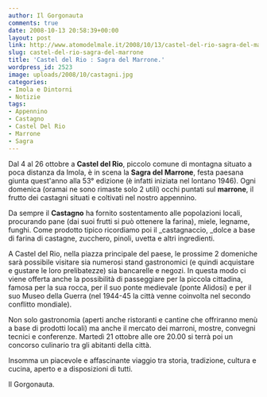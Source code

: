 ```yaml
---
author: Il Gorgonauta
comments: true
date: 2008-10-13 20:58:39+00:00
layout: post
link: http://www.atomodelmale.it/2008/10/13/castel-del-rio-sagra-del-marrone/
slug: castel-del-rio-sagra-del-marrone
title: 'Castel del Rio : Sagra del Marrone.'
wordpress_id: 2523
image: uploads/2008/10/castagni.jpg
categories:
- Imola e Dintorni
- Notizie
tags:
- Appennino
- Castagno
- Castel Del Rio
- Marrone
- Sagra
---
```



Dal 4 al 26 ottobre a **Castel del Rio**, piccolo comune di montagna situato a poca distanza da Imola, è in scena la **Sagra del Marrone**, festa paesana giunta quest'anno alla 53° edizione (è infatti iniziata nel lontano 1946). Ogni domenica (oramai ne sono rimaste solo 2 utili) occhi puntati sul **marrone**, il frutto dei castagni situati e coltivati nel nostro appennino.

Da sempre il **Castagno** ha fornito sostentamento alle popolazioni locali, procurando pane (dai suoi frutti si può ottenere la farina), miele, legname, funghi. Come prodotto tipico ricordiamo poi il _castagnaccio, _dolce a base di farina di castagne, zucchero, pinoli, uvetta e altri ingredienti.

A Castel del Rio, nella piazza principale del paese, le prossime 2 domeniche sarà possibile visitare sia numerosi stand gastronomici (e quindi acquistare e gustare le loro prelibatezze) sia bancarelle e negozi. In questa modo ci viene offerta anche la possibilità di passeggiare per la piccola cittadina, famosa per la sua rocca, per il suo ponte medievale (ponte Alidosi) e per il suo Museo della Guerra (nel 1944-45 la città venne coinvolta nel secondo conflitto mondiale).

Non solo gastronomia (aperti anche ristoranti e cantine che offriranno menù a base di prodotti locali) ma anche il mercato dei marroni, mostre, convegni tecnici e conferenze. Martedì 21 ottobre alle ore 20.00 si terrà poi un concorso culinario tra gli abitanti della città.

Insomma un piacevole e affascinante viaggio tra storia, tradizione, cultura e cucina, aperto e a disposizioni di tutti.

Il Gorgonauta.
